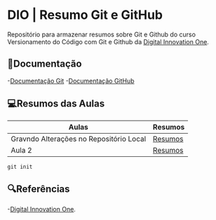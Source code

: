# DIO | Resumo Git e GitHub

Repositório para armazenar resumos sobre Git e Github do curso Versionamento do Código com Git e Github da [Digital Innovation One](https://www.dio.me).

## 📃Documentação
-[Documentação Git](https://git-scm.com/doc)
-[Documentação GitHub](https://docs.github.com/)

## 💻Resumos das Aulas

| Aulas | Resumos |
|-------|---------|
| Gravndo Alterações no Repositório Local | [Resumos]() |
| Aula 2 |[Resumos]() |


```
git init
```

## 🔍Referências
-[Digital Innovation One]().

